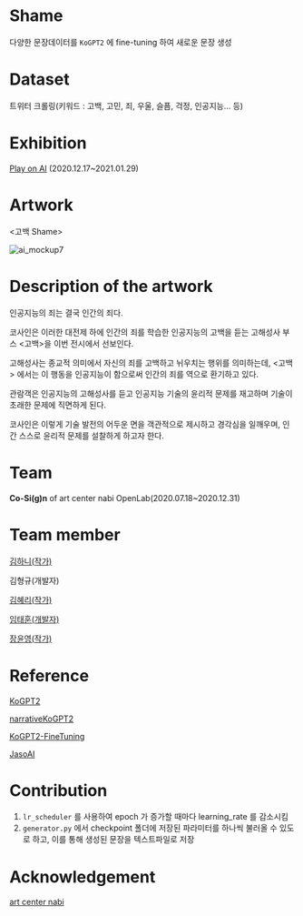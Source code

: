 # Shame

다양한 문장데이터를 `KoGPT2` 에 fine-tuning 하여 새로운 문장 생성

# Dataset

트위터 크롤링(키워드 : 고백, 고민, 죄, 우울, 슬픔, 걱정, 인공지능... 등)

# Exhibition

[Play on AI](http://www.nabi.or.kr/page/board_view.php?brd_idx=1086&brd_id=project)
(2020.12.17~2021.01.29)

# Artwork

<고백 Shame>

![ai_mockup7](https://user-images.githubusercontent.com/7092473/102714293-f0989000-4310-11eb-8259-06f9d29a9a7d.png)

# Description of the artwork

인공지능의 죄는 결국 인간의 죄다.

코사인은 이러한 대전제 하에 인간의 죄를 학습한 인공지능의 고백을 듣는 고해성사 부스 <고백>을 이번 전시에서 선보인다.

고해성사는 종교적 의미에서 자신의 죄를 고백하고 뉘우치는 행위를 의미하는데, <고백> 에서는 이 행동을 인공지능이 함으로써 인간의 죄를 역으로 환기하고 있다. 

관람객은 인공지능의 고해성사를 듣고 인공지능 기술의 윤리적 문제를 재고하며 기술이 초래한 문제에 직면하게 된다.

코사인은 이렇게 기술 발전의 어두운 면을 객관적으로 제시하고 경각심을 일깨우며, 인간 스스로 윤리적 문제를 설찰하게 하고자 한다.

# Team

**Co-Si(g)n** of art center nabi OpenLab(2020.07.18~2020.12.31)

# Team member

[김하니(작가)](https://hanikim.com)

김형규(개발자)

[김혜리(작가)](https://herry.kim)

[임태훈(개발자)](https://routiful.github.io)

[장윤영(작가)](https://yunyoung.kr)

# Reference

[KoGPT2](https://github.com/SKT-AI/KoGPT2)

[narrativeKoGPT2](https://github.com/shbictai/narrativeKoGPT2)

[KoGPT2-FineTuning](https://github.com/gyunggyung/KoGPT2-FineTuning)

[JasoAI](https://github.com/Yngie-C/JasoAI)

# Contribution

1. `lr_scheduler` 를 사용하여 epoch 가 증가할 때마다 learning_rate 를 감소시킴
1. `generator.py` 에서 checkpoint 폴더에 저장된 파라미터를 하나씩 불러올 수 있도로 하고, 이를 통해 생성된 문장을 텍스트파일로 저장


# Acknowledgement

[art center nabi](http://www.nabi.or.kr)
